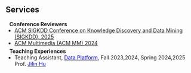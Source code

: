 ## Services

<h4 style="margin:0 10px 0;">Conference Reviewers</h4>

<ul style="margin:0 0 5px;">
  <li><a href="https://kdd2025.kdd.org/"><autocolor>ACM SIGKDD Conference on Knowledge Discovery and Data Mining (SIGKDD), 2025</autocolor></a></li>
  <li><a href="https://2024.acmmm.org/"><autocolor>ACM Multimedia (ACM MM) 2024</autocolor></a></li>
</ul>

<h4 style="margin:0 10px 0;">Teaching Experiences</h4>
<ul style="margin:0 0 5px;">
  <li>Teaching Assistant, <a href="https://github.com/hongfangao/Data_Platform"><span style="color: #0000EE">Data Platform</span></a>, Fall 2023,2024, Spring 2024,2025 Prof. <a href="https://hujilin1229.github.io"><span style="color: #0000EE">Jilin Hu</span></a></li>
</ul>

<!-- <h4 style="margin:0 10px 0;">Journal Reviewers</h4>

<ul style="margin:0 0 20px;">
  <li><a href="https://www.computer.org/csdl/journal/tp"><autocolor>IEEE Transactions on Pattern Analysis and Machine Intelligence (TPAMI)</autocolor></a></li>
  <li><a href="https://www.springer.com/journal/11263"><autocolor>International Journal of Computer Vision (IJCV)</autocolor></a></li>
</ul> -->